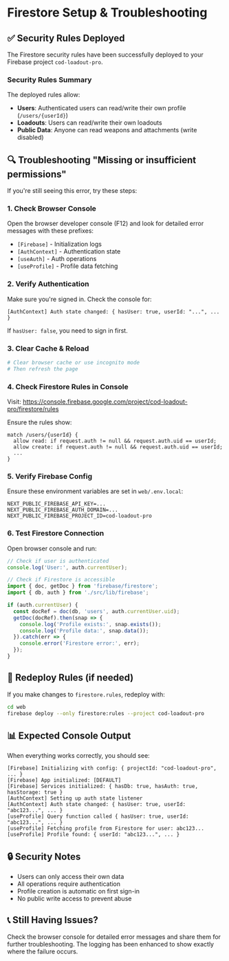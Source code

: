 # Firestore Setup & Troubleshooting

## ✅ Security Rules Deployed

The Firestore security rules have been successfully deployed to your Firebase project `cod-loadout-pro`.

### Security Rules Summary

The deployed rules allow:
- **Users**: Authenticated users can read/write their own profile (`/users/{userId}`)
- **Loadouts**: Users can read/write their own loadouts
- **Public Data**: Anyone can read weapons and attachments (write disabled)

## 🔍 Troubleshooting "Missing or insufficient permissions"

If you're still seeing this error, try these steps:

### 1. Check Browser Console
Open the browser developer console (F12) and look for detailed error messages with these prefixes:
- `[Firebase]` - Initialization logs
- `[AuthContext]` - Authentication state
- `[useAuth]` - Auth operations
- `[useProfile]` - Profile data fetching

### 2. Verify Authentication
Make sure you're signed in. Check the console for:
```
[AuthContext] Auth state changed: { hasUser: true, userId: "...", ... }
```

If `hasUser: false`, you need to sign in first.

### 3. Clear Cache & Reload
```bash
# Clear browser cache or use incognito mode
# Then refresh the page
```

### 4. Check Firestore Rules in Console
Visit: https://console.firebase.google.com/project/cod-loadout-pro/firestore/rules

Ensure the rules show:
```
match /users/{userId} {
  allow read: if request.auth != null && request.auth.uid == userId;
  allow create: if request.auth != null && request.auth.uid == userId;
  ...
}
```

### 5. Verify Firebase Config
Ensure these environment variables are set in `web/.env.local`:
```
NEXT_PUBLIC_FIREBASE_API_KEY=...
NEXT_PUBLIC_FIREBASE_AUTH_DOMAIN=...
NEXT_PUBLIC_FIREBASE_PROJECT_ID=cod-loadout-pro
```

### 6. Test Firestore Connection
Open browser console and run:
```javascript
// Check if user is authenticated
console.log('User:', auth.currentUser);

// Check if Firestore is accessible
import { doc, getDoc } from 'firebase/firestore';
import { db, auth } from './src/lib/firebase';

if (auth.currentUser) {
  const docRef = doc(db, 'users', auth.currentUser.uid);
  getDoc(docRef).then(snap => {
    console.log('Profile exists:', snap.exists());
    console.log('Profile data:', snap.data());
  }).catch(err => {
    console.error('Firestore error:', err);
  });
}
```

## 🚀 Redeploy Rules (if needed)

If you make changes to `firestore.rules`, redeploy with:

```bash
cd web
firebase deploy --only firestore:rules --project cod-loadout-pro
```

## 📊 Expected Console Output

When everything works correctly, you should see:

```
[Firebase] Initializing with config: { projectId: "cod-loadout-pro", ... }
[Firebase] App initialized: [DEFAULT]
[Firebase] Services initialized: { hasDb: true, hasAuth: true, hasStorage: true }
[AuthContext] Setting up auth state listener
[AuthContext] Auth state changed: { hasUser: true, userId: "abc123...", ... }
[useProfile] Query function called { hasUser: true, userId: "abc123...", ... }
[useProfile] Fetching profile from Firestore for user: abc123...
[useProfile] Profile found: { userId: "abc123...", ... }
```

## 🔒 Security Notes

- Users can only access their own data
- All operations require authentication
- Profile creation is automatic on first sign-in
- No public write access to prevent abuse

## 📞 Still Having Issues?

Check the browser console for detailed error messages and share them for further troubleshooting. The logging has been enhanced to show exactly where the failure occurs.
